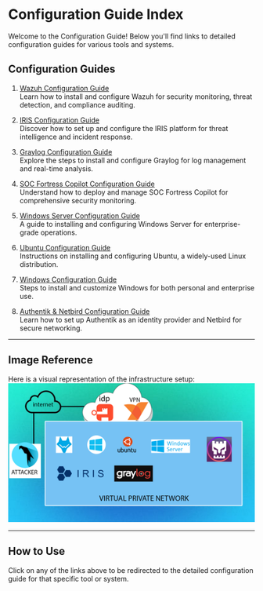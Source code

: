 # Configuration Guide Index

Welcome to the Configuration Guide! Below you'll find links to detailed configuration guides for various tools and systems.

## Configuration Guides

1. [Wazuh Configuration Guide](Wazuh.md)  
   Learn how to install and configure Wazuh for security monitoring, threat detection, and compliance auditing.

2. [IRIS Configuration Guide](IRIS.md)  
   Discover how to set up and configure the IRIS platform for threat intelligence and incident response.

3. [Graylog Configuration Guide](Graylog.md)  
   Explore the steps to install and configure Graylog for log management and real-time analysis.

4. [SOC Fortress Copilot Configuration Guide](soc_fortress_copilot.md)  
   Understand how to deploy and manage SOC Fortress Copilot for comprehensive security monitoring.

5. [Windows Server Configuration Guide](windows_server.md)  
   A guide to installing and configuring Windows Server for enterprise-grade operations.

6. [Ubuntu Configuration Guide](ubuntu.md)  
   Instructions on installing and configuring Ubuntu, a widely-used Linux distribution.

7. [Windows Configuration Guide](windows.md)  
   Steps to install and customize Windows for both personal and enterprise use.

8. [Authentik & Netbird Configuration Guide](authentik_netbird.md)  
   Learn how to set up Authentik as an identity provider and Netbird for secure networking.

---

## Image Reference

Here is a visual representation of the infrastructure setup:
![Infrastructure Diagram](map.jpg)

---

## How to Use

Click on any of the links above to be redirected to the detailed configuration guide for that specific tool or system.
